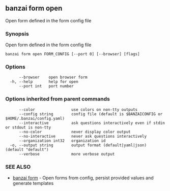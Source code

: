 ## banzai form open

Open form defined in the form config file

### Synopsis

Open form defined in the form config file

```
banzai form open FORM_CONFIG [--port 0] [--browser] [flags]
```

### Options

```
      --browser    open browser form
  -h, --help       help for open
      --port int   port number
```

### Options inherited from parent commands

```
      --color                use colors on non-tty outputs
      --config string        config file (default is $BANZAICONFIG or $HOME/.banzai/config.yaml)
      --interactive          ask questions interactively even if stdin or stdout is non-tty
      --no-color             never display color output
      --no-interactive       never ask questions interactively
      --organization int32   organization id
  -o, --output string        output format (default|yaml|json) (default "default")
      --verbose              more verbose output
```

### SEE ALSO

* [banzai form](banzai_form.md)	 - Open forms from config, persist provided values and generate templates

